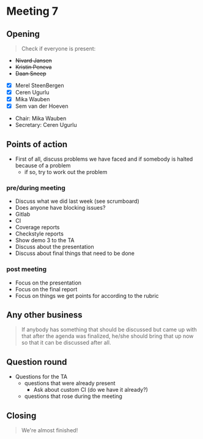 # Meeting 7

## Opening
> Check if everyone is present:
- ~~Nivard Jansen~~
- ~~Kristin Peneva~~
- ~~Daan Sneep~~
- [x] Merel SteenBergen
- [x] Ceren Ugurlu
- [x] Mika Wauben
- [x] Sem van der Hoeven

- Chair: Mika Wauben
- Secretary: Ceren Ugurlu

## Points of action

 - First of all, discuss problems we have faced and if somebody is halted because of a problem
    - if so, try to work out the problem
    
### pre/during meeting
 - Discuss what we did last week (see scrumboard)
 - Does anyone have blocking issues?
 - Gitlab    
 - CI
 - Coverage reports
 - Checkstyle reports
 - Show demo 3 to the TA
 - Discuss about the presentation
 - Discuss about final things that need to be done

### post meeting
 - Focus on the presentation
 - Focus on the final report
 - Focus on things we get points for according to the rubric

## Any other business
> If anybody has something that should be discussed but came up with that after the agenda was finalized, he/she should bring that up now so that it can be discussed after all.

## Question round
- Questions for the TA
    - questions that were already present
		- Ask about custom CI (do we have it already?)
    - questions that rose during the meeting

## Closing
> We're almost finished!
